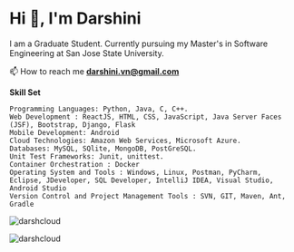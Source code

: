 <h1 align="left">Hi 👋, I'm Darshini</h1>
<p align="left">I am a Graduate Student. Currently pursuing my Master's in Software Engineering at San Jose State University.</p>

📫 How to reach me **darshini.vn@gmail.com**

**Skill Set**

```
Programming Languages: Python, Java, C, C++.
Web Development : ReactJS, HTML, CSS, JavaScript, Java Server Faces (JSF), Bootstrap, Django, Flask
Mobile Development: Android
Cloud Technologies: Amazon Web Services, Microsoft Azure.
Databases: MySQL, SQlite, MongoDB, PostGreSQL.
Unit Test Frameworks: Junit, unittest.
Container Orchestration : Docker
Operating System and Tools : Windows, Linux, Postman, PyCharm, Eclipse, JDeveloper, SQL Developer, IntelliJ IDEA, Visual Studio, Android Studio
Version Control and Project Management Tools : SVN, GIT, Maven, Ant, Gradle

```

<p align="left"> <img src="https://komarev.com/ghpvc/?username=darshcloud&label=Profile%20views&color=0e75b6&style=flat" alt="darshcloud" /> </p>




<p><img align="center" src="https://github-readme-stats.vercel.app/api/top-langs?username=darshcloud&show_icons=true&locale=en&layout=compact" alt="darshcloud" /></p>
<!--
**darshcloud/darshcloud** is a ✨ _special_ ✨ repository because its `README.md` (this file) appears on your GitHub profile.

Here are some ideas to get you started:

- 🔭 I’m currently working on ...
- 🌱 I’m currently learning ...
- 👯 I’m looking to collaborate on ...
- 🤔 I’m looking for help with ...
- 💬 Ask me about ...
- 📫 How to reach me: ...
- 😄 Pronouns: ...
- ⚡ Fun fact: ...
-->
